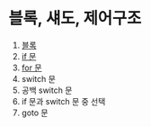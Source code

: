 # 블록, 섀도, 제어구조

1. [블록](4.1.md)
2. [if 문](4.2.md)
3. [for 문](4.3.md)
4. switch 문
5. 공백 switch 문
6. if 문과 switch 문 중 선택
7. goto 문
